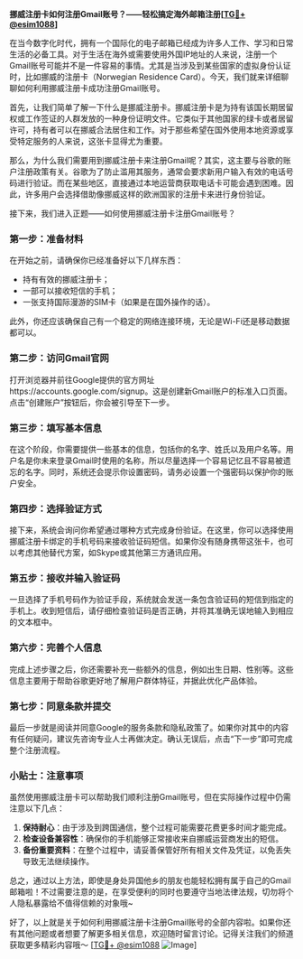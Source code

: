 **挪威注册卡如何注册Gmail账号？——轻松搞定海外邮箱注册[[TG💪+ @esim1088](https://t.me/s/esim1088)]**

在当今数字化时代，拥有一个国际化的电子邮箱已经成为许多人工作、学习和日常生活的必备工具。对于生活在海外或需要使用外国IP地址的人来说，注册一个Gmail账号可能并不是一件容易的事情。尤其是当涉及到某些国家的虚拟身份认证时，比如挪威的注册卡（Norwegian Residence Card）。今天，我们就来详细聊聊如何利用挪威注册卡成功注册Gmail账号。

首先，让我们简单了解一下什么是挪威注册卡。挪威注册卡是为持有该国长期居留权或工作签证的人群发放的一种身份证明文件。它类似于其他国家的绿卡或者居留许可，持有者可以在挪威合法居住和工作。对于那些希望在国外使用本地资源或享受特定服务的人来说，这张卡显得尤为重要。

那么，为什么我们需要用到挪威注册卡来注册Gmail呢？其实，这主要与谷歌的账户注册政策有关。谷歌为了防止滥用其服务，通常会要求新用户输入有效的电话号码进行验证。而在某些地区，直接通过本地运营商获取电话卡可能会遇到困难。因此，许多用户会选择借助像挪威这样的欧洲国家的注册卡来进行身份验证。

接下来，我们进入正题——如何使用挪威注册卡注册Gmail账号？

### 第一步：准备材料

在开始之前，请确保你已经准备好以下几样东西：
- 持有有效的挪威注册卡；
- 一部可以接收短信的手机；
- 一张支持国际漫游的SIM卡（如果是在国外操作的话）。

此外，你还应该确保自己有一个稳定的网络连接环境，无论是Wi-Fi还是移动数据都可以。

### 第二步：访问Gmail官网

打开浏览器并前往Google提供的官方网址https://accounts.google.com/signup。这是创建新Gmail账户的标准入口页面。点击“创建账户”按钮后，你会被引导至下一步。

### 第三步：填写基本信息

在这个阶段，你需要提供一些基本的信息，包括你的名字、姓氏以及用户名等。用户名是你未来登录Gmail时使用的名称，所以尽量选择一个容易记忆且不容易被遗忘的名字。同时，系统还会提示你设置密码，请务必设置一个强密码以保护你的账户安全。

### 第四步：选择验证方式

接下来，系统会询问你希望通过哪种方式完成身份验证。在这里，你可以选择使用挪威注册卡绑定的手机号码来接收验证码短信。如果你没有随身携带这张卡，也可以考虑其他替代方案，如Skype或其他第三方通讯应用。

### 第五步：接收并输入验证码

一旦选择了手机号码作为验证手段，系统就会发送一条包含验证码的短信到指定的手机上。收到短信后，请仔细检查验证码是否正确，并将其准确无误地输入到相应的文本框中。

### 第六步：完善个人信息

完成上述步骤之后，你还需要补充一些额外的信息，例如出生日期、性别等。这些信息主要用于帮助谷歌更好地了解用户群体特征，并据此优化产品体验。

### 第七步：同意条款并提交

最后一步就是阅读并同意Google的服务条款和隐私政策了。如果你对其中的内容有任何疑问，建议先咨询专业人士再做决定。确认无误后，点击“下一步”即可完成整个注册流程。

### 小贴士：注意事项

虽然使用挪威注册卡可以帮助我们顺利注册Gmail账号，但在实际操作过程中仍需注意以下几点：

1. **保持耐心**：由于涉及到跨国通信，整个过程可能需要花费更多时间才能完成。
2. **检查设备兼容性**：确保你的手机能够正常接收来自挪威运营商发出的短信。
3. **备份重要资料**：在整个过程中，请妥善保管好所有相关文件及凭证，以免丢失导致无法继续操作。

总之，通过以上方法，即使是身处异国他乡的朋友也能轻松拥有属于自己的Gmail邮箱啦！不过需要注意的是，在享受便利的同时也要遵守当地法律法规，切勿将个人隐私暴露给不值得信赖的对象哦~

好了，以上就是关于如何利用挪威注册卡注册Gmail账号的全部内容啦。如果你还有其他问题或者想要了解更多相关信息，欢迎随时留言讨论。记得关注我们的频道获取更多精彩内容哦～ [[TG💪+ @esim1088](https://t.me/s/esim1088) ![Image](https://i.postimg.cc/4NQfJmqS/Snipaste-2025-05-13-00-14-12.png)]